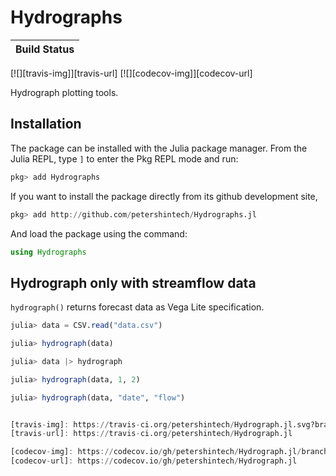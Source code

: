 # Hydrographs

| **Build Status**                                                                                |
|:----------------------------------------------------------------------------------------------- |
 [![][travis-img]][travis-url] [![][codecov-img]][codecov-url]

Hydrograph plotting tools.

## Installation

The package can be installed with the Julia package manager. From the Julia REPL, type `]` to enter the Pkg REPL mode and run:

````julia
pkg> add Hydrographs
````

If you want to install the package directly from its github development site,

````julia
pkg> add http://github.com/petershintech/Hydrographs.jl
````

And load the package using the command:

````julia
using Hydrographs
````

## Hydrograph only with streamflow data

`hydrograph()` returns forecast data as Vega Lite specification.

````julia
julia> data = CSV.read("data.csv")

julia> hydrograph(data)

julia> data |> hydrograph

julia> hydrograph(data, 1, 2)

julia> hydrograph(data, "date", "flow")


[travis-img]: https://travis-ci.org/petershintech/Hydrograph.jl.svg?branch=master
[travis-url]: https://travis-ci.org/petershintech/Hydrograph.jl

[codecov-img]: https://codecov.io/gh/petershintech/Hydrograph.jl/branch/master/graph/badge.svg
[codecov-url]: https://codecov.io/gh/petershintech/Hydrograph.jl
